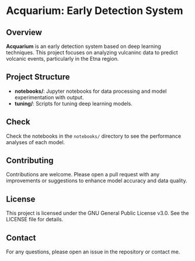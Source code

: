 # Acquarium: Early Detection System

## Overview

**Acquarium** is an early detection system based on deep learning techniques. This project focuses on analyzing vulcaninc data to predict volcanic events, particularly in the Etna region. 
## Project Structure

- **notebooks/**: Jupyter notebooks for data processing and model experimentation with output.
- **tuning/**: Scripts for tuning deep learning models.

## Check

Check the notebooks in the `notebooks/` directory to see the performance analyses of each model.

## Contributing

Contributions are welcome. Please open a pull request with any improvements or suggestions to enhance model accuracy and data quality.

## License

This project is licensed under the GNU General Public License v3.0. See the LICENSE file for details.

## Contact

For any questions, please open an issue in the repository or contact me.

